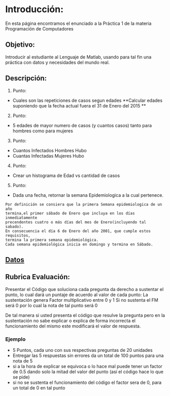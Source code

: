 # Introducción:

En esta página encontramos el enunciado a la Práctica 1 de la materia Programación de Computadores

## Objetivo:

Introducir al estudiante al Lenguaje de Matlab, usando para tal fin una práctica con datos y necesidades del mundo real.


## Descripción:


1. Punto:
  + Cuales son las repeticiones de casos segun edades
  **Calcular edades suponiendo que la fecha actual fuera el 31 de Enero del 2015 **

2. Punto:
  + 5 edades de mayor numero de casos (y cuantos casos) tanto para hombres como para mujeres

3. Punto:
  + Cuantos Infectados Hombres Hubo
  + Cuantas Infectadas Mujeres Hubo

4. Punto:
  + Crear un histograma de Edad vs cantidad de casos

5. Punto:
  + Dada una fecha, retornar la semana Epidemiologica a la cual pertenece.

  ```
  Por definición se consiera que la primera Semana epidemiologica de un año
  termina,el primer sábado de Enero que incluya en los días inmediatamente
  precendentes cuatro o más días del mes de Enero(incluyendo tal sabado).
  En consecuencia el día 6 de Enero del año 2001, que cumple estos requisitos,
  termina la primera semana epidemiológica.
  Cada semana epidemiológica inicia en domingo y termina en Sábado.

  ```

## [Datos](DengueBello2014.xls)

## Rubrica Evaluación:

Presentar el Código que soluciona cada pregunta da derecho a sustentar el punto,
lo cual dará un puntaje de acuerdo al valor de cada punto: La sustentación genera Factor multiplicativo entre 0 y 1
 Si no sustenta el FM será 0 por lo cual la nota de tal punto será 0

De tal manera si usted presenta el código que resulve la pregunta pero
en la sustentación no sabe explicar o explica de forma incorrecta el
funcionamiento del mismo este modificará el valor de respuesta.

### Ejemplo

+ 5 Puntos, cada uno con sus respectivas preguntas de 20 unidades
+ Entregar las 5 respuestas sin errores da un total de 100 puntos para una nota de 5
+ si a la hora de explicar se equivoca o lo hace mal puede tener un factor
 de 0.5 dando solo la mitad del valor del punto (así el código hace lo que se pide)
+ si no se sustenta el funcionamiento del código el factor sera de 0,
  para un total de 0 en tal punto
